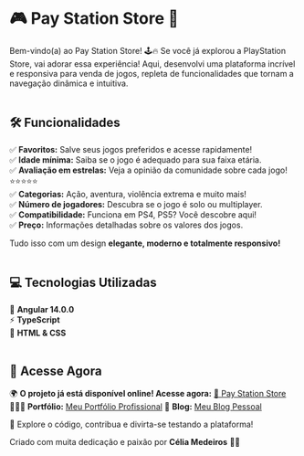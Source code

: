 
# 🎮 Pay Station Store 🚀

Bem-vindo(a) ao Pay Station Store! 🕹️🔥
Se você já explorou a PlayStation Store, vai adorar essa experiência! Aqui, desenvolvi uma plataforma incrível e responsiva para venda de jogos, repleta de funcionalidades que tornam a navegação dinâmica e intuitiva.<br><br>

## 🛠️ Funcionalidades

✅ **Favoritos:** Salve seus jogos preferidos e acesse rapidamente!<br>
✅ **Idade mínima:** Saiba se o jogo é adequado para sua faixa etária.<br>
✅ **Avaliação em estrelas:** Veja a opinião da comunidade sobre cada jogo! ⭐⭐⭐⭐⭐<br>
✅ **Categorias:** Ação, aventura, violência extrema e muito mais!<br>
✅ **Número de jogadores:** Descubra se o jogo é solo ou multiplayer.<br>
✅ **Compatibilidade:** Funciona em PS4, PS5? Você descobre aqui!<br>
✅ **Preço:** Informações detalhadas sobre os valores dos jogos.<br>

Tudo isso com um design **elegante, moderno e totalmente responsivo!**
<br><br>

## 💻 Tecnologias Utilizadas
🚀 **Angular 14.0.0**<br>
⚡ **TypeScript**<br>
🎨 **HTML & CSS**
<br><br>

## 🔗 Acesse Agora
🌍 **O projeto já está disponível online! Acesse agora:** [🔗 Pay Station Store](https://tiexperient-play-station-store.netlify.app/)  
👩🏼‍💻 **Portfólio:** [Meu Portfólio Profissional](https://ti-experient.netlify.app/) 
📢 **Blog:** [Meu Blog Pessoal](https://tiexperient-blog.netlify.app/) 

📌 Explore o código, contribua e divirta-se testando a plataforma!

Criado com muita dedicação e paixão por **Célia Medeiros** 💛🚀